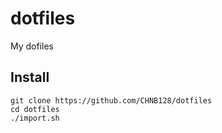 # dotfiles

My dofiles

## Install 

```
git clone https://github.com/CHNB128/dotfiles
cd dotfiles 
./import.sh
```
